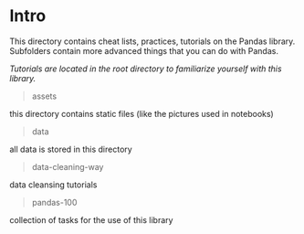 # Intro

This directory contains cheat lists, practices, tutorials on the Pandas library. Subfolders contain more advanced things that you can do with Pandas. 

_Tutorials are located in the root directory to familiarize yourself with this library._

> assets

this directory contains static files (like the pictures used in notebooks)

> data

all data is stored in this directory

> data-cleaning-way

data cleansing tutorials

> pandas-100

collection of tasks for the use of this library


